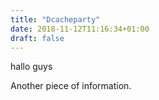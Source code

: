 ```yaml
---
title: "Dcacheparty"
date: 2018-11-12T11:16:34+01:00
draft: false
---
```


hallo guys

Another piece of information.
